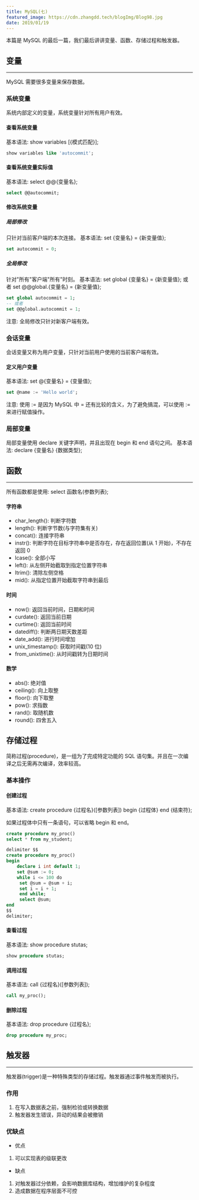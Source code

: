 ```yaml
---
title: MySQL(七)
featured_image: https://cdn.zhangdd.tech/blogImg/Blog98.jpg
date: 2019/01/19
---
```


本篇是 MySQL 的最后一篇，我们最后讲讲变量、函数、存储过程和触发器。

## 变量
***  
MySQL 需要很多变量来保存数据。

### 系统变量
系统内部定义的变量，系统变量针对所有用户有效。

#### 查看系统变量
基本语法: show variables [{模式匹配}];
``` sql
show variables like 'autocommit';
```

#### 查看系统变量实际值
基本语法: select @@{变量名};
``` sql
select @@autocommit;
```

#### 修改系统变量
##### 局部修改
只针对当前客户端的本次连接。
基本语法: set {变量名} = {新变量值};
``` sql
set autocommit = 0;
```

##### 全局修改
针对"所有"客户端"所有"时刻。
基本语法: set global {变量名} = {新变量值}; 或者 set @@global.{变量名} = {新变量值};
``` sql
set global autocommit = 1;
-- 或者
set @@global.autocommit = 1;
```

注意: 全局修改只针对新客户端有效。

### 会话变量
会话变量又称为用户变量，只针对当前用户使用的当前客户端有效。

#### 定义用户变量
基本语法: set @{变量名} = {变量值};
``` sql
set @name := 'Hello world';
```

注意: 使用 := 是因为 MySQL 中 = 还有比较的含义，为了避免搞混，可以使用 := 来进行赋值操作。

### 局部变量
局部变量使用 declare 关键字声明，并且出现在 begin 和 end 语句之间。
基本语法: declare {变量名} {数据类型};

## 函数
***  
所有函数都是使用: select 函数名(参数列表);

#### 字符串
- char_length(): 判断字符数
- length(): 判断字节数(与字符集有关)
- concat(): 连接字符串
- instr(): 判断字符在目标字符串中是否存在，存在返回位置(从 1 开始)，不存在返回 0
- lcase(): 全部小写
- left(): 从左侧开始截取到指定位置字符串
- ltrim(): 清除左侧空格
- mid(): 从指定位置开始截取字符串到最后

#### 时间
- now(): 返回当前时间，日期和时间
- curdate(): 返回当前日期
- curtime(): 返回当前时间
- datediff(): 判断两日期天数差距
- date_add(): 进行时间增加
- unix_timestamp(): 获取时间戳(10 位)
- from_unixtime(): 从时间戳转为日期时间

#### 数学
- abs(): 绝对值
- ceiling(): 向上取整
- floor(): 向下取整
- pow(): 求指数
- rand(): 取随机数
- round(): 四舍五入

## 存储过程
简称过程(procedure)，是一组为了完成特定功能的 SQL 语句集。并且在一次编译之后无需再次编译，效率较高。

### 基本操作
#### 创建过程
基本语法: 
create procedure {过程名}([参数列表])
 begin
  {过程体}
 end
{结束符};

如果过程体中只有一条语句，可以省略 begin 和 end。
``` sql
create procedure my_proc()
select * from my_student;

delimiter $$
create procedure my_proc()
begin
    declare i int default 1;
    set @sum := 0;
    while i <= 100 do
     set @sum = @sum + i;
     set i = i + 1;
     end while;
     select @sum;
end
$$
delimiter;
```

#### 查看过程
基本语法: show procedure stutas;
``` sql
show procedure stutas;
```

#### 调用过程
基本语法: call {过程名}([参数列表]);
``` sql
call my_proc();
```

#### 删除过程
基本语法: drop procedure {过程名};
``` sql
drop procedure my_proc;
```

## 触发器
***  
触发器(trigger)是一种特殊类型的存储过程。触发器通过事件触发而被执行。

### 作用
1. 在写入数据表之前，强制检验或转换数据
2. 触发器发生错误，异动的结果会被撤销

### 优缺点
- 优点
 1. 可以实现表的级联更改
- 缺点
 1. 对触发器过分依赖，会影响数据库结构，增加维护的复杂程度
 2. 造成数据在程序层面不可控